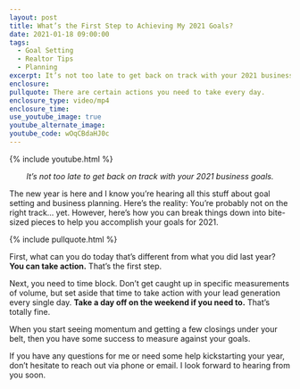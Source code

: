 ```yaml
---
layout: post
title: What’s the First Step to Achieving My 2021 Goals?
date: 2021-01-18 09:00:00
tags:
  - Goal Setting
  - Realtor Tips
  - Planning
excerpt: It’s not too late to get back on track with your 2021 business goals.
enclosure:
pullquote: There are certain actions you need to take every day.
enclosure_type: video/mp4
enclosure_time:
use_youtube_image: true
youtube_alternate_image:
youtube_code: wOqCBdaHJ0c
---
```


{% include youtube.html %}

<p style="text-align: center;"><em>It’s not too late to get back on track with your 2021 business goals.</em></p>

The new year is here and I know you’re hearing all this stuff about goal setting and business planning. Here’s the reality: You’re probably not on the right track… yet. However, here’s how you can break things down into bite-sized pieces to help you accomplish your goals for 2021.

{% include pullquote.html %}

First, what can you do today that’s different from what you did last year? **You can take action.** That’s the first step.

Next, you need to time block. Don’t get caught up in specific measurements of volume, but set aside that time to take action with your lead generation every single day. **Take a day off on the weekend if you need to.** That’s totally fine.&nbsp;

When you start seeing momentum and getting a few closings under your belt, then you have some success to measure against your goals.

If you have any questions for me or need some help kickstarting your year, don’t hesitate to reach out via phone or email. I look forward to hearing from you soon.
